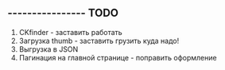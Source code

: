 ## ---------------- TODO
1. CKfinder - заставить работать
2. Загрузка thumb - заставить грузить куда надо!
3. Выгрузка в JSON
4. Пагинация на главной странице - поправить оформление